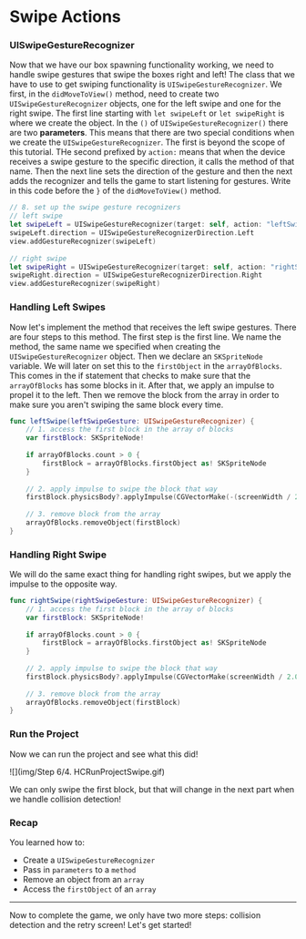 # Swipe Actions

### UISwipeGestureRecognizer

Now that we have our box spawning functionality working, we need to handle swipe gestures that swipe the boxes right and left! The class that we have to use to get swiping functionality is `UISwipeGestureRecognizer`. We first, in the `didMoveToView()` method, need to create two `UISwipeGestureRecognizer` objects, one for the left swipe and one for the right swipe. The first line starting with `let swipeLeft` or `let swipeRight` is where we create the object. In the `()` of `UISwipeGestureRecognizer()` there are two **parameters**. This means that there are two special conditions when we create the `UISwipeGestureRecognizer`. The first is beyond the scope of this tutorial. THe second prefixed by `action:` means that when the device receives a swipe gesture to the specific direction, it calls the method of that name. Then the next line sets the direction of the gesture and then the next adds the recognizer and tells the game to start listening for gestures. Write in this code before the `}` of the `didMoveToView()` method.

```swift
// 8. set up the swipe gesture recognizers
// left swipe
let swipeLeft = UISwipeGestureRecognizer(target: self, action: "leftSwipe:")
swipeLeft.direction = UISwipeGestureRecognizerDirection.Left
view.addGestureRecognizer(swipeLeft)
        
// right swipe
let swipeRight = UISwipeGestureRecognizer(target: self, action: "rightSwipe:")
swipeRight.direction = UISwipeGestureRecognizerDirection.Right
view.addGestureRecognizer(swipeRight)
```
        
### Handling Left Swipes

Now let's implement the method that receives the left swipe gestures. There are four steps to this method. The first step is the first line. We name the method, the same name we specified when creating the `UISwipeGestureRecognizer` object. Then we declare an `SKSpriteNode` variable. We will later on set this to the `firstObject` in the `arrayOfBlocks`. This comes in the if statement that checks to make sure that the `arrayOfBlocks` has some blocks in it. After that, we apply an impulse to propel it to the left. Then we remove the block from the array in order to make sure you aren't swiping the same block every time.

```swift
func leftSwipe(leftSwipeGesture: UISwipeGestureRecognizer) {
	// 1. access the first block in the array of blocks
	var firstBlock: SKSpriteNode!
        
	if arrayOfBlocks.count > 0 {
		firstBlock = arrayOfBlocks.firstObject as! SKSpriteNode
	}
        
	// 2. apply impulse to swipe the block that way
	firstBlock.physicsBody?.applyImpulse(CGVectorMake(-(screenWidth / 2.0), 0.0))
        
	// 3. remove block from the array
	arrayOfBlocks.removeObject(firstBlock)
}
```
    
### Handling Right Swipe

We will do the same exact thing for handling right swipes, but we apply the impulse to the opposite way.

```swift
func rightSwipe(rightSwipeGesture: UISwipeGestureRecognizer) {
	// 1. access the first block in the array of blocks
	var firstBlock: SKSpriteNode!
        
	if arrayOfBlocks.count > 0 {
		firstBlock = arrayOfBlocks.firstObject as! SKSpriteNode
	}
        
	// 2. apply impulse to swipe the block that way
	firstBlock.physicsBody?.applyImpulse(CGVectorMake(screenWidth / 2.0, 0.0))
        
	// 3. remove block from the array
	arrayOfBlocks.removeObject(firstBlock)
}
```
    
### Run the Project

Now we can run the project and see what this did!

![](img/Step 6/4. HCRunProjectSwipe.gif)

We can only swipe the first block, but that will change in the next part when we handle collision detection!

### Recap

You learned how to:

* Create a `UISwipeGestureRecognizer`
* Pass in `parameters` to a `method`
* Remove an object from an `array`
* Access the `firstObject` of an `array`

--------------------------------------------------------------------------------

Now to complete the game, we only have two more steps: collision detection and the retry screen! Let's get started!

